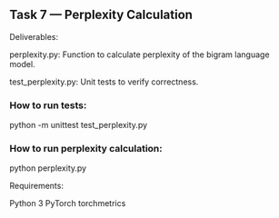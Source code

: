 ## Task 7 — Perplexity Calculation
Deliverables:

perplexity.py: Function to calculate perplexity of the bigram language model.

test_perplexity.py: Unit tests to verify correctness.

### How to run tests:
python -m unittest test_perplexity.py

### How to run perplexity calculation:
python perplexity.py

Requirements:

Python 3
PyTorch
torchmetrics

